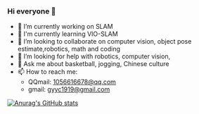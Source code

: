 ### Hi everyone 👋


- 🔭 I’m currently working on SLAM
- 🌱 I'm currently learning VIO-SLAM
- 👯 I’m looking to collaborate on computer vision, object pose estimate,robotics, math and coding
- 🤔 I’m looking for help with robotics, computer vision, 
- 💬 Ask me about basketball, jogging, Chinese culture
- 📫 How to reach me: 
  - QQmail: 1056616678@qq.com
  - gmail: gyyc1919@gmail.com

<!--
**gyyc233/gyyc233** is a ✨ _special_ ✨ repository because its `README.md` (this file) appears on your GitHub profile.

Here are some ideas to get you started:

- 🔭 I’m currently working on ...
- 🌱 I’m currently learning ...
- 👯 I’m looking to collaborate on ...
- 🤔 I’m looking for help with ...
- 💬 Ask me about ...
- 📫 How to reach me: ...
- 😄 Pronouns: ...
- ⚡ Fun fact: ...
-->

[![Anurag's GitHub stats](https://github-readme-stats.vercel.app/api?username=anuraghazra)](https://github.com/anuraghazra/github-readme-stats)
